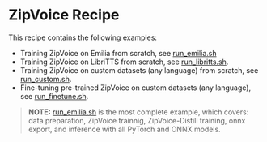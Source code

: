 # ZipVoice Recipe

This recipe contains the following examples:

- Training ZipVoice on Emilia from scratch, see [run_emilia.sh](run_emilia.sh)
- Training ZipVoice on LibriTTS from scratch, see [run_libritts.sh](run_libritts.sh).
- Training ZipVoice on custom datasets (any language) from scratch, see [run_custom.sh](run_custom.sh).
- Fine-tuning pre-trained ZipVoice on custom datasets (any language), see [run_finetune.sh](run_finetune.sh).

> **NOTE:**  [run_emilia.sh](run_emilia.sh) is the most complete example, which covers: data preparation, ZipVoice trainnig, ZipVoice-Distill training, onnx export, and inference with all PyTorch and ONNX models.
